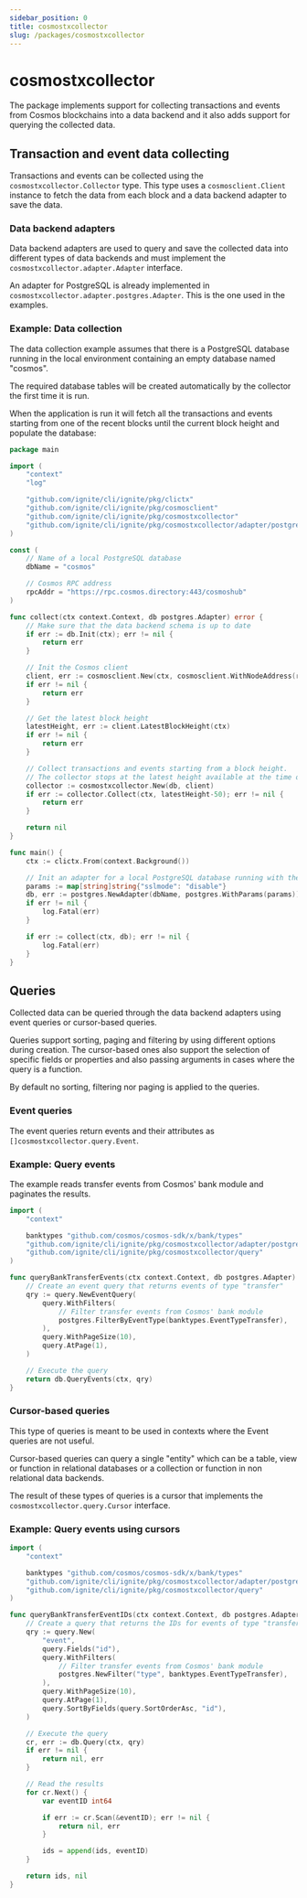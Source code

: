 ```yaml
---
sidebar_position: 0
title: cosmostxcollector
slug: /packages/cosmostxcollector
---
```


# cosmostxcollector

The package implements support for collecting transactions and events from Cosmos blockchains
into a data backend and it also adds support for querying the collected data.

## Transaction and event data collecting

Transactions and events can be collected using the `cosmostxcollector.Collector` type. This
type uses a `cosmosclient.Client` instance to fetch the data from each block and a data backend
adapter to save the data.

### Data backend adapters

Data backend adapters are used to query and save the collected data into different types of data
backends and must implement the `cosmostxcollector.adapter.Adapter` interface.

An adapter for PostgreSQL is already implemented in `cosmostxcollector.adapter.postgres.Adapter`.
This is the one used in the examples.

### Example: Data collection

The data collection example assumes that there is a PostgreSQL database running in the local
environment containing an empty database named "cosmos".

The required database tables will be created automatically by the collector the first time it is run.

When the application is run it will fetch all the transactions and events starting from one of the
recent blocks until the current block height and populate the database:

```go
package main

import (
	"context"
	"log"

	"github.com/ignite/cli/ignite/pkg/clictx"
	"github.com/ignite/cli/ignite/pkg/cosmosclient"
	"github.com/ignite/cli/ignite/pkg/cosmostxcollector"
	"github.com/ignite/cli/ignite/pkg/cosmostxcollector/adapter/postgres"
)

const (
	// Name of a local PostgreSQL database
	dbName = "cosmos"

	// Cosmos RPC address
	rpcAddr = "https://rpc.cosmos.directory:443/cosmoshub"
)

func collect(ctx context.Context, db postgres.Adapter) error {
	// Make sure that the data backend schema is up to date
	if err := db.Init(ctx); err != nil {
		return err
	}

	// Init the Cosmos client
	client, err := cosmosclient.New(ctx, cosmosclient.WithNodeAddress(rpcAddr))
	if err != nil {
		return err
	}

	// Get the latest block height
	latestHeight, err := client.LatestBlockHeight(ctx)
	if err != nil {
		return err
	}

	// Collect transactions and events starting from a block height.
	// The collector stops at the latest height available at the time of the call.
	collector := cosmostxcollector.New(db, client)
	if err := collector.Collect(ctx, latestHeight-50); err != nil {
		return err
	}

	return nil
}

func main() {
	ctx := clictx.From(context.Background())

	// Init an adapter for a local PostgreSQL database running with the default values
	params := map[string]string{"sslmode": "disable"}
	db, err := postgres.NewAdapter(dbName, postgres.WithParams(params))
	if err != nil {
		log.Fatal(err)
	}

	if err := collect(ctx, db); err != nil {
		log.Fatal(err)
	}
}
```

## Queries

Collected data can be queried through the data backend adapters using event queries or
cursor-based queries.

Queries support sorting, paging and filtering by using different options during creation.
The cursor-based ones also support the selection of specific fields or properties and also
passing arguments in cases where the query is a function.

By default no sorting, filtering nor paging is applied to the queries.

### Event queries

The event queries return events and their attributes as `[]cosmostxcollector.query.Event`.

### Example: Query events

The example reads transfer events from Cosmos' bank module and paginates the results.

```go
import (
	"context"

	banktypes "github.com/cosmos/cosmos-sdk/x/bank/types"
	"github.com/ignite/cli/ignite/pkg/cosmostxcollector/adapter/postgres"
	"github.com/ignite/cli/ignite/pkg/cosmostxcollector/query"
)

func queryBankTransferEvents(ctx context.Context, db postgres.Adapter) ([]query.Event, error) {
	// Create an event query that returns events of type "transfer"
	qry := query.NewEventQuery(
		query.WithFilters(
			// Filter transfer events from Cosmos' bank module
			postgres.FilterByEventType(banktypes.EventTypeTransfer),
		),
		query.WithPageSize(10),
		query.AtPage(1),
	)

	// Execute the query
	return db.QueryEvents(ctx, qry)
}
```

### Cursor-based queries

This type of queries is meant to be used in contexts where the Event queries are not
useful.

Cursor-based queries can query a single "entity" which can be a table, view or function
in relational databases or a collection or function in non relational data backends.

The result of these types of queries is a cursor that implements the `cosmostxcollector.query.Cursor`
interface.

### Example: Query events using cursors

```go
import (
	"context"

	banktypes "github.com/cosmos/cosmos-sdk/x/bank/types"
	"github.com/ignite/cli/ignite/pkg/cosmostxcollector/adapter/postgres"
	"github.com/ignite/cli/ignite/pkg/cosmostxcollector/query"
)

func queryBankTransferEventIDs(ctx context.Context, db postgres.Adapter) (ids []int64, err error) {
	// Create a query that returns the IDs for events of type "transfer"
	qry := query.New(
		"event",
		query.Fields("id"),
		query.WithFilters(
			// Filter transfer events from Cosmos' bank module
			postgres.NewFilter("type", banktypes.EventTypeTransfer),
		),
		query.WithPageSize(10),
		query.AtPage(1),
		query.SortByFields(query.SortOrderAsc, "id"),
	)

	// Execute the query
	cr, err := db.Query(ctx, qry)
	if err != nil {
		return nil, err
	}

	// Read the results
	for cr.Next() {
		var eventID int64

		if err := cr.Scan(&eventID); err != nil {
			return nil, err
		}

		ids = append(ids, eventID)
	}

	return ids, nil
}
```
